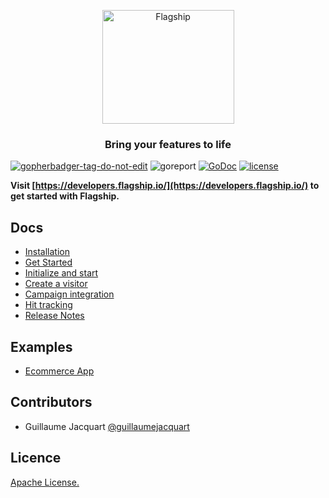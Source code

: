<p align="center">

<img  src="https://mk0abtastybwtpirqi5t.kinstacdn.com/wp-content/uploads/picture-solutions-persona-product-flagship.jpg"  width="211"  height="182"  alt="Flagship"  />

</p>

<h3 align="center">Bring your features to life</h3>

<a  href='https://github.com/jpoles1/gopherbadger'  target='_blank'>![gopherbadger-tag-do-not-edit](https://img.shields.io/badge/Go%20Coverage-90%25-brightgreen.svg?longCache=true&style=flat)</a> 
![goreport](https://goreportcard.com/badge/github.com/abtasty/flagship-go-sdk)
[![GoDoc](https://godoc.org/github.com/abtasty/flagship-go-sdk?status.svg)](https://godoc.org/github.com/abtasty/flagship-go-sdk)
[![license](https://badgen.now.sh/badge/license/Apache)](./LICENSE)

**Visit [https://developers.flagship.io/](https://developers.flagship.io/) to get started with Flagship.**

## Docs

- [Installation](https://developers.flagship.io/go/v1.0/#installation)
- [Get Started](https://developers.flagship.io/go/v1.0/#getting-started)
- [Initialize and start](https://developers.flagship.io/go/v1.0/#initialize-and-start-the-library)
- [Create a visitor](https://developers.flagship.io/go/v1.0/#create-a-visitor)
- [Campaign integration](https://developers.flagship.io/go/v1.0/#campaign-integration)
- [Hit tracking](https://developers.flagship.io/go/v1.0/#hit-tracking)
- [Release Notes](https://developers.flagship.io/go/v1.0/#releases)

## Examples

- [Ecommerce App](./examples/ecommerce)

## Contributors

- Guillaume Jacquart [@guillaumejacquart](https://github.com/guillaumejacquart)

## Licence

[Apache License.](https://github.com/abtasty/flagship-go-sdk/blob/master/LICENSE)
